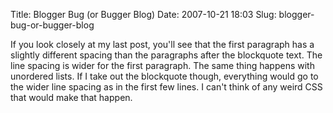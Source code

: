 Title: Blogger Bug (or Bugger Blog)
Date: 2007-10-21 18:03
Slug: blogger-bug-or-bugger-blog

If you look closely at my last post, you'll see that the first paragraph
has a slightly different spacing than the paragraphs after the
blockquote text. The line spacing is wider for the first paragraph. The
same thing happens with unordered lists. If I take out the blockquote
though, everything would go to the wider line spacing as in the first
few lines. I can't think of any weird CSS that would make that happen.

